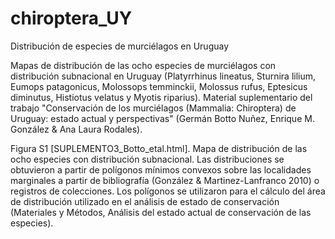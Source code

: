 # chiroptera_UY
Distribución de especies de murciélagos en Uruguay 

Mapas de distribución de las ocho especies de murciélagos con distribución subnacional en Uruguay (Platyrrhinus lineatus, Sturnira lilium, Eumops patagonicus, Molossops temminckii, Molossus rufus, Eptesicus diminutus, Histiotus velatus y Myotis riparius). 
Material suplementario del trabajo "Conservación de los murciélagos (Mammalia: Chiroptera) de Uruguay: estado actual y perspectivas" (Germán Botto Nuñez, Enrique M. González & Ana Laura Rodales). 


Figura S1 [SUPLEMENTO3_Botto_etal.html]. Mapa de distribución de las ocho especies con distribución subnacional. Las distribuciones se obtuvieron a partir de polígonos mínimos convexos sobre las localidades marginales a partir de bibliografía (González & Martinez-Lanfranco 2010) o registros de colecciones. Los polígonos se utilizaron para el cálculo del área de distribución utilizado en el análisis de estado de conservación (Materiales y Métodos, Análisis del estado actual de conservación de las especies).

